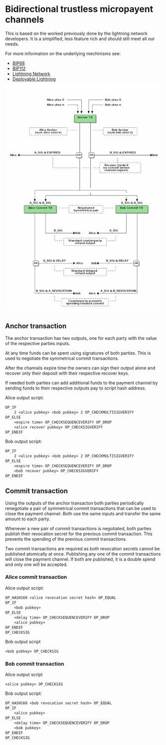 # Bidirectional trustless micropayent channels

This is based on the worked previously done by the lightning network
developers. It is a simplified, less feature rich and should still meet all
our needs.

For more information on the underlying mechinisms see:

 * [BIP68](https://github.com/bitcoin/bips/blob/master/bip-0068.mediawiki)
 * [BIP112](https://github.com/bitcoin/bips/blob/master/bip-0112.mediawiki#Motivation)
 * [Lightning Network](https://lightning.network/lightning-network-paper.pdf)
 * [Deployable Lightning](https://github.com/ElementsProject/lightning/blob/master/doc/deployable-lightning.pdf)

![micropayment channel diagram](micropayments.png)


## Anchor transaction

The anchor transaction has two outputs, one for each party with the value of
the respective parties inputs.

At any time funds can be spent using signatures of both parties. This is used
to negotiate the symmetrical commit transactions.

After the channels expire time the owners can sign their output alone and
recover only their deposit with their respective recover keys.

If needed both parties can add additional funds to the payment channel by
sending funds to their respective outputs pay to script hash address.


Alice output script:

    OP_IF
        2 <alice pubkey> <bob pubkey> 2 OP_CHECKMULTISIGVERIFY
    OP_ELSE
        <expire time> OP_CHECKSEQUENCEVERIFY OP_DROP
        <alice recover pubkey> OP_CHECKSIGVERIFY
    OP_ENDIF


Bob output script:

    OP_IF
        2 <alice pubkey> <bob pubkey> 2 OP_CHECKMULTISIGVERIFY
    OP_ELSE
        <expire time> OP_CHECKSEQUENCEVERIFY OP_DROP
        <bob recover pubkey> OP_CHECKSIGVERIFY
    OP_ENDIF


## Commit transaction

Using the outputs of the anchor transacton both parties periodically
renegotiate a pair of symmetrical commit transactions that can be used to
close the payment channel. Both use the same inputs and transfer the same
amount to each party.

Whenever a new pair of commit transactions is negotiated, both parties
publish their revocation secret for the previous commit transaction. This
prevents the spending of the previous commit transactions.

Two commit transactions are required as both revocation secrets cannot be
published atomically at once. Publishing any one of the commit transactions
will close the payment channel. If both are published, it is a double spend
and only one will be accepted.


### Alice commit transaction

Alice output script:

    OP_HASH160 <alice revocation secret hash> OP_EQUAL
    OP_IF
        <bob pubkey>
    OP_ELSE
        <delay time> OP_CHECKSEQUENCEVERIFY OP_DROP
        <alice pubkey>
    OP_ENDIF
    OP_CHECKSIG

Bob output script

    <bob pubkey> OP_CHECKSIG


### Bob commit transaction

Alice output script

    <alice pubkey> OP_CHECKSIG

Bob output script:

    OP_HASH160 <bob revocation secret hash> OP_EQUAL
    OP_IF
        <alice pubkey>
    OP_ELSE
        <delay time> OP_CHECKSEQUENCEVERIFY OP_DROP
        <bob pubkey>
    OP_ENDIF
    OP_CHECKSIG

